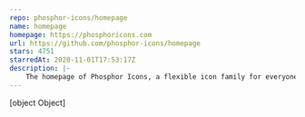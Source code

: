 ```yaml
---
repo: phosphor-icons/homepage
name: homepage
homepage: https://phosphoricons.com
url: https://github.com/phosphor-icons/homepage
stars: 4751
starredAt: 2020-11-01T17:53:17Z
description: |-
    The homepage of Phosphor Icons, a flexible icon family for everyone
---
```


[object Object]
